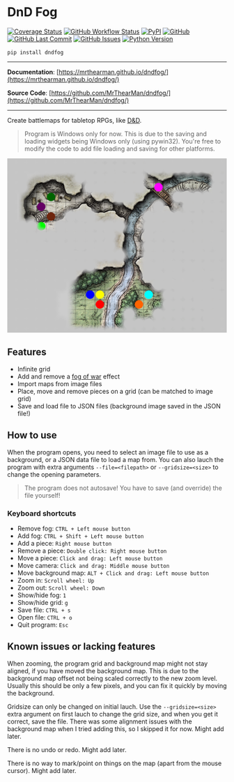 # DnD Fog

[![Coverage Status][coverage-badge]][coverage]
[![GitHub Workflow Status][status-badge]][status]
[![PyPI][pypi-badge]][pypi]
[![GitHub][licence-badge]][licence]
[![GitHub Last Commit][repo-badge]][repo]
[![GitHub Issues][issues-badge]][issues]
[![Python Version][version-badge]][pypi]

```shell
pip install dndfog
```

---

**Documentation**: [https://mrthearman.github.io/dndfog/](https://mrthearman.github.io/dndfog/)

**Source Code**: [https://github.com/MrThearMan/dndfog/](https://github.com/MrThearMan/dndfog/)

---

Create battlemaps for tabletop RPGs, like [D&D](https://www.dndbeyond.com/).

> Program is Windows only for now. This is due to the saving and loading widgets
> being Windows only (using pywin32). You're free to modify the code to add file
> loading and saving for other platforms.

![Example Map](https://github.com/MrThearMan/dndfog/blob/main/docs/img/example-map.png?raw=true)

## Features

- Infinite grid
- Add and remove a [fog of war](https://en.wikipedia.org/wiki/Fog_of_war) effect
- Import maps from image files
- Place, move and remove pieces on a grid (can be matched to image grid)
- Save and load file to JSON files (background image saved in the JSON file!)

## How to use

When the program opens, you need to select an image file to use as a background,
or a JSON data file to load a map from. You can also lauch the program with extra
arguments `--file=<filepath>` or `--gridsize=<size>` to change the opening parameters.

> The program does not autosave! You have to save (and override) the file yourself!

### Keyboard shortcuts

- Remove fog: `CTRL + Left mouse button`
- Add fog: `CTRL + Shift + Left mouse button`
- Add a piece: `Right mouse button`
- Remove a piece: `Double click: Right mouse button`
- Move a piece: `Click and drag: Left mouse button`
- Move camera: `Click and drag: Middle mouse button`
- Move background map: `ALT + Click and drag: Left mouse button`
- Zoom in: `Scroll wheel: Up`
- Zoom out: `Scroll wheel: Down`
- Show/hide fog: `1`
- Show/hide grid: `g`
- Save file: `CTRL + s`
- Open file: `CTRL + o`
- Quit program: `Esc`

## Known issues or lacking features

When zooming, the program grid and background map might not stay aligned,
if you have moved the background map. This is due to the background map offset
not being scaled correctly to the new zoom level. Usually this should be only
a few pixels, and you can fix it quickly by moving the background.

Gridsize can only be changed on initial lauch. Use the `--gridsize=<size>`
extra argument on first lauch to change the grid size, and when you get it
correct, save the file. There was some alignment issues with the background
map when I tried adding this, so I skipped it for now. Might add later.

There is no undo or redo. Might add later.

There is no way to mark/point on things on the map (apart from the mouse cursor).
Might add later.

[coverage-badge]: https://coveralls.io/repos/github/MrThearMan/dndfog/badge.svg?branch=main
[status-badge]: https://img.shields.io/github/workflow/status/MrThearMan/dndfog/Test
[pypi-badge]: https://img.shields.io/pypi/v/dndfog
[licence-badge]: https://img.shields.io/github/license/MrThearMan/dndfog
[repo-badge]: https://img.shields.io/github/last-commit/MrThearMan/dndfog
[issues-badge]: https://img.shields.io/github/issues-raw/MrThearMan/dndfog
[version-badge]: https://img.shields.io/pypi/pyversions/dndfog
[loc-badge]: https://img.shields.io/tokei/lines/github.com/MrThearMan/dndfog
[downloads-badge]: https://img.shields.io/pypi/dm/dndfog

[coverage]: https://coveralls.io/github/MrThearMan/dndfog?branch=main
[status]: https://github.com/MrThearMan/dndfog/actions/workflows/test.yml
[pypi]: https://pypi.org/project/dndfog
[licence]: https://github.com/MrThearMan/dndfog/blob/main/LICENSE
[repo]: https://github.com/MrThearMan/dndfog/commits/main
[issues]: https://github.com/MrThearMan/dndfog/issues
